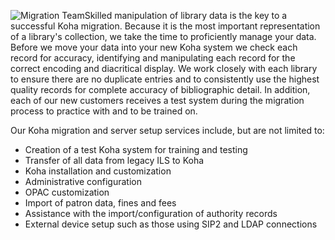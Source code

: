 ![Migration Team]({{site.baseurl}}/https://github.com/michaelcabus/bywatersolutions/blob/master/img/Migrationteam.JPG?raw=true)Skilled manipulation of library data is the key to a successful Koha migration. Because it is the most important representation of a library's collection, we take the time to proficiently manage your data. Before we move your data into your new Koha system we check each record for accuracy, identifying and manipulating each record for the correct encoding and diacritical display. We work closely with each library to ensure there are no duplicate entries and to consistently use the highest quality records for complete accuracy of bibliographic detail. In addition, each of our new customers receives a test system during the migration process to practice with and to be trained on.

Our Koha migration and server setup services include, but are not limited to:
<ul>
 	<li>Creation of a test Koha system for training and testing</li>
 	<li>Transfer of all data from legacy ILS to Koha</li>
 	<li>Koha installation and customization</li>
 	<li>Administrative configuration</li>
 	<li>OPAC customization</li>
 	<li>Import of patron data, fines and fees</li>
 	<li>Assistance with the import/configuration of authority records</li>
 	<li>External device setup such as those using SIP2 and LDAP connections</li>
</ul>
